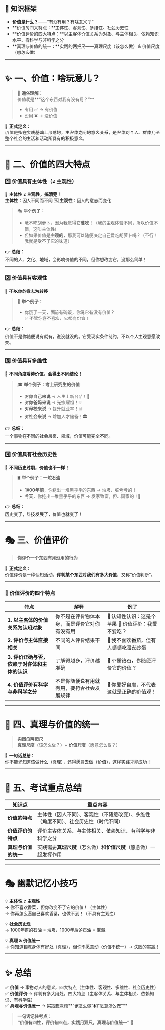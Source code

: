 

## 📌 **知识框架**

- **价值是什么？**——“有没有用？有啥意义？”
- **价值的四大特点：**主体性、客观性、多维性、社会历史性
- **价值评价的四大特点：**以主客体价值关系为对象、与主体相关、依赖知识水平、有科学与非科学之分
- **真理与价值的统一：**实践的两把尺——真理尺度（该怎么做） & 价值尺度（想怎么做）

---

# ✨ **一、价值：啥玩意儿？**

> 🌟 **通俗理解：**  
> 价值就是**“这个东西对我有没有用？”**
> 
> - 有用 ✅ → 有价值
> - 没用 ❌ → 没价值

📌 **正式定义：**  
价值是指在实践基础上形成的，主客体之间的意义关系，是客体对个人、群体乃至整个社会的生活和活动所具有的积极意义。

---

# 🧐 **二、价值的四大特点**

### 1️⃣ **价值具有主体性（≠ 主观性）**

📌 **主体性 ≠ 主观性，搞清楚！**  
**主体性**：因人不同而不同 🆚 **主观性**：因人的意志而变化

> 🎭 **举个例子：**
> 
> - 我不吃胡萝卜，因为我觉得它**难吃**！（我的主观体验不同，所以价值不同，这叫主体性）
> - 但如果价值是**主观的**，那我可以随便决定自己爱吃胡萝卜吗？（不行！我就是受不了它的味道）

👉 **总结**：  
不同的人、文化、地域，会影响价值的不同，但你想改变它，没那么简单！

---

### 2️⃣ **价值具有客观性**

📌 **不以你的意志为转移**

> 🍚 **举个例子：**
> 
> - 你饿了一天，面前有碗饭，你说它有没有价值？  
>     ✅ 不管你喜不喜欢，它都有价值！

👉 **总结**：  
价值不是你随便说有就有，说没就没的。它受现实条件制约，不以个人主观意愿改变。

---

### 3️⃣ **价值具有多维性**

📌 **不同角度看待价值，会得出不同结论！**

> 🎓 **举个例子：考上研究生的价值**
> 
> - **对你自己来说** → 人生上新台阶！🚀
> - **对你爸妈来说** → 光宗耀祖！💡
> - **对母校来说** → 提升就业率！📊
> - **对社会来说** → 增加人才储备！🏛️

👉 **总结**：  
一个事物在不同的社会层面、领域，价值可能完全不同。

---

### 4️⃣ **价值具有社会历史性**

📌 **不同历史时期，价值也不一样！**

> 🛢️ **举个例子：一坨石油**
> 
> - **1000年前**，你挖出一堆黑乎乎的东西 → 垃圾，脏兮兮的！
> - **今天**，你挖出一堆黑乎乎的东西 → 发家致富，但…国家的！🚨

👉 **总结**：  
历史变了，科技发展了，价值也就变了！

---

# 🎭 **三、价值评价**

> **你评价一个东西有用没用的行为**

📌 **正式定义：**  
价值评价是一种认知活动，**评判某个东西对我们有多大价值**，又称“价值判断”。

---

### 🧐 **价值评价的四个特点**

|特点|解释|例子|
|---|---|---|
|**1. 以主客体的价值关系为认知对象**|你不是在评价物体本身，而是评价它对你有没有用|🍎 认知性认识：这是个苹果 🍏 价值评价：我爱不爱吃？|
|**2. 评价与主体直接相关**|不同的人评价结果不同|🍅 我不喜欢番茄，但有人顿顿吃番茄炒蛋|
|**3. 评价正确与否，依赖于对客体和主体的认识**|了解得越多，评价越准确|💎 不懂钻石，你随便评价它的价值？|
|**4. 价值评价有科学与非科学之分**|不是你随便说有用就有用，要符合社会发展规律|🚫 你爱好自虐，不代表这就是正确的价值观！|

---

# 🔗 **四、真理与价值的统一**

> **实践的两把尺**  
> **真理尺度**（该怎么做？）+ **价值尺度**（愿意怎么做？）

📌 **一句话总结：**  
你不能光知道该做什么（真理），还得愿意去做（价值），这样实践才能成功！

---

# 🎯 **五、考试重点总结**

|知识点|重点内容|
|---|---|
|**价值的特点**|主体性（因人不同）、客观性（不随意改变）、多维性（角度不同）、社会历史性（时代不同）|
|**价值评价的特点**|评价主客体关系、与主体相关、依赖知识、有科学与非科学之分|
|**真理与价值的统一**|实践需要**真理尺度**（怎么做）和**价值尺度**（愿意做）一起发挥作用|

---

# 🎭 **幽默记忆小技巧**

💡 **主体性 ≠ 主观性**  
→ 你不喜欢香菜，但你改变不了它的价值！（主体性）  
→ 你再怎么逼自己喜欢香菜，也做不到！（不具有主观性）

💡 **社会历史性**  
→ 1000年前的石油 = 垃圾，1000年后的石油 = 宝藏

💡 **真理 & 价值统一**  
→ 你知道锻炼身体有好处（真理），但你不愿意动（价值不统一）→ 失败的实践！

---

# ✨ **总结**

✅ **价值** → 事物对人的意义，四大特点（主体性、客观性、多维性、社会历史性）  
✅ **价值评价** → 评判有多大用处，四大特点（主客体关系、与主体相关、依赖知识、有科学性）  
✅ **真理与价值统一** → 实践要兼顾**“该怎么做”**和**“愿意怎么做”**

> **一句话记住考点：**  
> **“价值有四性，评价有四点，实践用双尺，真理与价值统一”** 🎯

